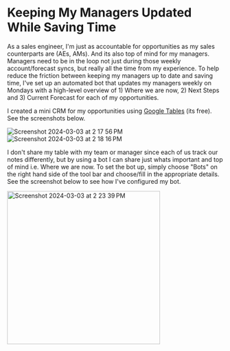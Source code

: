 # Keeping My Managers Updated While Saving Time
As a sales engineer, I'm just as accountable for opportunities as my sales counterparts are (AEs, AMs). And its also top of mind for my managers. Managers need to be in the loop not just during those weekly account/forecast syncs, but really all the time from my experience. To help reduce the friction between keeping my managers up to date and saving time, I've set up an automated bot that updates my managers weekly on Mondays with a high-level overview of 1) Where we are now, 2) Next Steps and 3) Current Forecast for each of my opportunities.

I created a mini CRM for my opportunities using [Google Tables](https://tables.area120.google.com/) (its free). See the screenshots below.

![Screenshot 2024-03-03 at 2 17 56 PM](https://github.com/hasarahman/notes/assets/155875846/66ff7f27-c309-404a-b466-6282589a201f)
![Screenshot 2024-03-03 at 2 18 16 PM](https://github.com/hasarahman/notes/assets/155875846/fa9801bc-e10f-4ab3-9101-c3949b42515a)

I don't share my table with my team or manager since each of us track our notes differently, but by using a bot I can share just whats important and top of mind i.e. Where we are now. To set the bot up, simply choose "Bots" on the right hand side of the tool bar and choose/fill in the appropriate details. See the screenshot below to see how I've configured my bot.

<img width="356" alt="Screenshot 2024-03-03 at 2 23 39 PM" src="https://github.com/hasarahman/notes/assets/155875846/fc6cc076-28fa-4652-82a0-1f85b88b8872">
